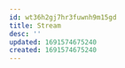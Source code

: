 ```yaml
---
id: wt36h2gj7hr3fuwnh9m15gd
title: Stream
desc: ''
updated: 1691574675240
created: 1691574675240
---
```

